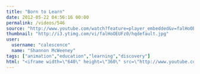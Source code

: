 ```yaml
---
title: "Born to Learn"
date: 2012-05-22 04:56:16 00:00
permalink: /videos/546
source: "http://www.youtube.com/watch?feature=player_embedded&v=falHoOEUFz0#!"
thumbnail: "http://i3.ytimg.com/vi/falHoOEUFz0/hqdefault.jpg"
user:
  username: "calescence"
  name: "Shannon McWeeney"
tags: ["animation","education","learning","discovery"]
html: "<iframe width=\"640\" height=\"360\" src=\"http://www.youtube.com/embed/falHoOEUFz0?wmode=transparent&fs=1&feature=oembed\" frameborder=\"0\" allowfullscreen></iframe>"
---
```


